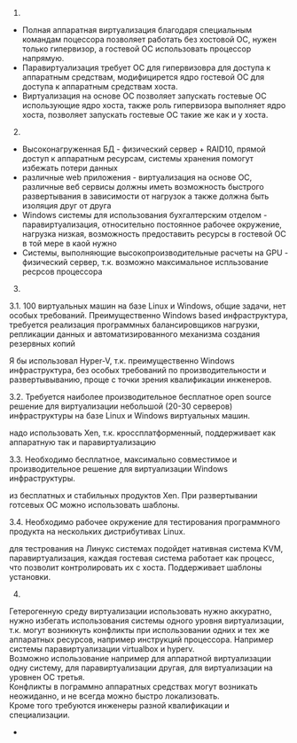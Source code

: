 1.   
- Полная аппаратная виртуализация благодаря специальным командам поцессора позволяет работать без хостовой ОС, нужен только гипервизор, а гостевой ОС использовать процессор напрямую.  
- Паравиртуализация требует ОС для гипервизовра для доступа к аппаратным средствам, модифицирется ядро гостевой ОС для доступа к аппаратным средствам хоста.   
- Виртуализация на основе ОС позволяет запускать гостевые ОС использующие ядро хоста, также роль гипервизора выполняет ядро хоста, позволяет запускать гостевые ОС такие же как и у хоста.
2.  
- Высоконагруженная БД - физический сервер + RAID10, прямой доступ к аппаратным ресурсам, системы хранения помогут избежать потери данных
- различные web приложения - виртуализация на основе ОС, различные веб сервисы должны иметь возможность быстрого развертывания в зависимости от нагрузок а также должна быть изоляция друг от друга  
- Windows системы для использования бухгалтерским отделом - паравиртуализация, относительно постоянное рабочее окружение, нагрузка низкая, возможность предоставить ресурсы в гостевой ОС в той мере в каой нужно    
- Системы, выполняющие высокопроизводительные расчеты на GPU - физический сервер, т.к. возможно максимальное испльзование ресрсов процессора
3.    
3.1.  100 виртуальных машин на базе Linux и Windows, общие задачи, нет особых требований. Преимущественно Windows based инфраструктура, требуется реализация программных балансировщиков нагрузки, репликации данных и автоматизированного механизма создания резервных копий
  
Я бы использовал Hyper-V, т.к. преимущественно Windows инфраструктура, без особых требований по производительности и развертывыванию, проще с точки зрения квалификации инженеров.         

3.2.  Требуется наиболее производительное бесплатное open source решение для виртуализации небольшой (20-30 серверов) инфраструктуры на базе Linux и Windows виртуальных машин.  
  
надо использовать Xen, т.к. кроссплатформенный, поддерживает как аппаратную так и паравиртуализацию
  
3.3.  Необходимо бесплатное, максимально совместимое и производительное решение для виртуализации Windows инфраструктуры.

из бесплатных и стабильных продуктов Xen. При развертывании готсевых ОС можно использовать шаблоны. 

3.4.  Необходимо рабочее окружение для тестирования программного продукта на нескольких дистрибутивах Linux.

для тестрования на Линукс системах подойдет нативная система KVM, паравиртуализация, каждая гостевая система работает как процесс, что позволит контролировать их с хоста. Поддерживает шаблоны установки.

4.   
Гетерогенную среду виртуализации использовать нужно аккуратно, нужно избегать использования  системы одного уровня виртуализации, т.к. могут возникнуть конфликты при использовании одних и тех же аппаратных ресурсов, например инструкций процессора.  Например системы паравиртуализации virtualbox и hyperv.   
Возможно использование например для аппаратной виртуализации одну систему, для паравиртуализации другая, для виртуализации на уровнен ОС третья.  
Конфликты в пограммно аппаратных средствах могут возникать неожиданно, и не всегда можно быстро локализовать.   
Кроме того требуются инженеры разной квалификации и специализации.

  
-  